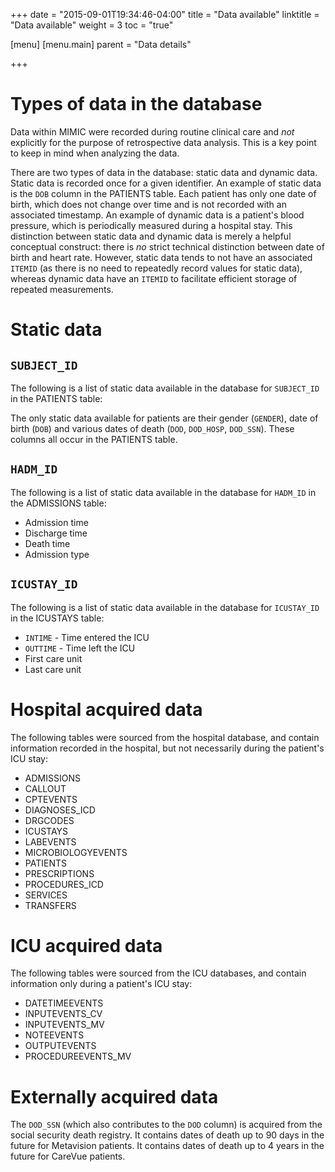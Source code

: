 +++
date = "2015-09-01T19:34:46-04:00"
title = "Data available"
linktitle = "Data available"
weight = 3
toc = "true"

[menu]
  [menu.main]
    parent = "Data details"

+++

# Types of data in the database

Data within MIMIC were recorded during routine clinical care and *not* explicitly for the purpose of retrospective data analysis. This is a key point to keep in mind when analyzing the data.

There are two types of data in the database: static data and dynamic data. Static data is recorded once for a given identifier. An example of static data is the `DOB` column in the PATIENTS table. Each patient has only one date of birth, which does not change over time and is not recorded with an associated timestamp. An example of dynamic data is a patient's blood pressure, which is periodically measured during a hospital stay. This distinction between static data and dynamic data is merely a helpful conceptual construct: there is *no* strict technical distinction between date of birth and heart rate. However, static data tends to not have an associated `ITEMID` (as there is no need to repeatedly record values for static data), whereas dynamic data have an `ITEMID` to facilitate efficient storage of repeated measurements.

# Static data

## `SUBJECT_ID`

The following is a list of static data available in the database for `SUBJECT_ID` in the PATIENTS table:

The only static data available for patients are their gender (`GENDER`), date of birth (`DOB`) and various dates of death (`DOD`, `DOD_HOSP`, `DOD_SSN`). These columns all occur in the PATIENTS table.

## `HADM_ID`

The following is a list of static data available in the database for `HADM_ID` in the ADMISSIONS table:

* Admission time
* Discharge time
* Death time
* Admission type

## `ICUSTAY_ID`

The following is a list of static data available in the database for `ICUSTAY_ID` in the ICUSTAYS table:

* `INTIME` - Time entered the ICU
* `OUTTIME` - Time left the ICU
* First care unit
* Last care unit

# Hospital acquired data

The following tables were sourced from the hospital database, and contain information recorded in the hospital, but not necessarily during the patient's ICU stay:

* ADMISSIONS
* CALLOUT
* CPTEVENTS
* DIAGNOSES_ICD
* DRGCODES
* ICUSTAYS
* LABEVENTS
* MICROBIOLOGYEVENTS
* PATIENTS
* PRESCRIPTIONS
* PROCEDURES_ICD
* SERVICES
* TRANSFERS

# ICU acquired data

The following tables were sourced from the ICU databases, and contain information only during a patient's ICU stay:

* DATETIMEEVENTS
* INPUTEVENTS_CV
* INPUTEVENTS_MV
* NOTEEVENTS
* OUTPUTEVENTS
* PROCEDUREEVENTS_MV

# Externally acquired data

The `DOD_SSN` (which also contributes to the `DOD` column) is acquired from the social security death registry. It contains dates of death up to 90 days in the future for Metavision patients. It contains dates of death up to 4 years in the future for CareVue patients.

<!--

# Manual input of data

Not all data in the ICU is recorded automatically by monitors and synchronized with the database. For example the Glasgow Coma Scale, a measurement of neurological dysfunction, requires interaction and observation with the patient by a member of the clinical staff. These observations must be manually recorded in the database. Typical workflow for data of this type is to record the observation on paper, and later transcribe a batch of data to the database. Again, the data would appear with a `CHARTTIME` corresponding to the hour of the measurement, and data entered contemporaneously would share the same `STORETIME`.

-->

